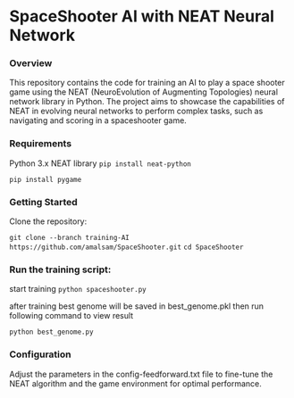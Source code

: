
# SpaceShooter AI with NEAT Neural Network

### Overview
This repository contains the code for training an AI to play a space shooter game using the NEAT (NeuroEvolution of Augmenting Topologies) neural network library in Python. The project aims to showcase the capabilities of NEAT in evolving neural networks to perform complex tasks, such as navigating and scoring in a spaceshooter game.

### Requirements
Python 3.x
NEAT library 
``` pip install neat-python ```

``` pip install pygame ```

### Getting Started
Clone the repository:

``` git clone --branch training-AI https://github.com/amalsam/SpaceShooter.git ```
``` cd SpaceShooter ```

### Run the training script:

start training
```python spaceshooter.py ```

after training best genome will be saved in best_genome.pkl
then run following command to view result

```python best_genome.py```

### Configuration
Adjust the parameters in the config-feedforward.txt file to fine-tune the NEAT algorithm and the game environment for optimal performance.
